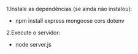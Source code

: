 1.Instale as dependências (se ainda não instalou):
- npm install express mongoose cors dotenv

2.Execute o servidor:
- node server.js
